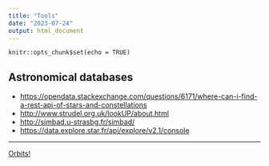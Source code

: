 ```yaml
---
title: "Tools"
date: "2023-07-24"
output: html_document
---
```


```{r setup, include=FALSE}
knitr::opts_chunk$set(echo = TRUE)
```

## Astronomical databases

- https://opendata.stackexchange.com/questions/6171/where-can-i-find-a-rest-api-of-stars-and-constellations
- http://www.strudel.org.uk/lookUP/about.html
- http://simbad.u-strasbg.fr/simbad/
- https://data.explore.star.fr/api/explore/v2.1/console

***

[Orbits!](./index.html)
